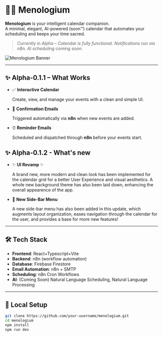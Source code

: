 # 🧠📅 Menologium

**Menologium** is your intelligent calendar companion.  
A minimal, elegant, AI-powered (soon™) calendar that automates your scheduling and keeps your time sacred.

> _Currently in Alpha – Calendar is fully functional. Notifications run via n8n. AI scheduling coming soon._

![Menologium Banner](https://iili.io/3bq4i9n.md.png)

---

## ✨ Alpha-0.1.1 – What Works

- ✅ **Interactive Calendar**
  
  Create, view, and manage your events with a clean and simple UI.

- 📧 **Confirmation Emails**
  
  Triggered automatically via **n8n** when new events are added.

- ⏰ **Reminder Emails**
    
  Scheduled and dispatched through **n8n** before your events start.

## ✨ Alpha-0.1.2 - What's new

- ✨ **UI Revamp** ✨
  
  A brand new, more modern and clean look has been implemented for the calendar grid for a better User Experience and visual aesthetics.
  A whole new background theme has also been laid down, enhancing the overall appearence of the app.

- 📃 **New Side-Bar Menu**
  
  A new side-bar menu has also been added in this update, which augments layout organization, eases navigation through the calendar for the user, and provides a base for more new features!
  
---

## 🛠️ Tech Stack

- **Frontend**: React+Typescript+Vite
- **Backend**: n8n (workflow automation)  
- **Database**: Firebase Firestore  
- **Email Automation**: n8n + SMTP
- **Scheduling**: n8n Cron Workflows  
- **AI**: (Coming Soon) Natural Language Scheduling, Natural Language Processing

---

## 🧪 Local Setup

```bash
git clone https://github.com/your-username/menologium.git
cd menologium
npm install
npm run dev
